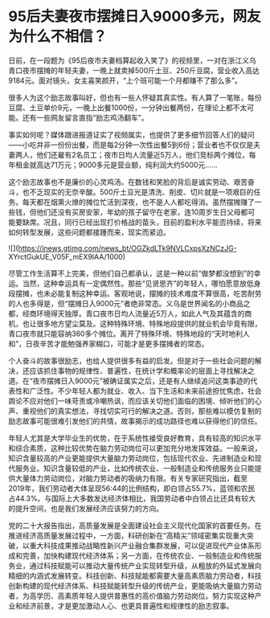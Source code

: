# 95后夫妻夜市摆摊日入9000多元，网友为什么不相信？

日前，在一段题为《95后夜市夫妻档算起收入笑了》的视频里，一对在浙江义乌青口夜市摆摊的年轻夫妻，一晚上就卖掉500斤土豆、250斤豆腐，营业收入高达9184元。面对镜头，女主喜笑颜开，“上个班可能一个月都赚不了那么多”。

很多人为这个励志故事叫好，但也有一些人怀疑其真实性。有人算了一笔账，每份豆腐、土豆单价9元，一晚上出餐1000份，一分钟出餐两份，在理论上都不太可能。还有一些网友留言直指“励志鸡汤翻车”。

事实如何呢？媒体跟进报道证实了视频属实，也提供了更多细节回答人们的疑问——小吃并非一份份出餐，而是每2分钟一次性出餐5到6份；营业者也不仅仅是夫妻两人，他们还雇有2名员工；夜市日均人流量近5万人，他们竞标两个摊位，每年租金就高达71万元；9000多元是营业额，纯利润大约5000元……

这个励志故事也不是廉价的心灵鸡汤。在数钱和笑脸的背后是诚实劳动、艰苦奋斗，也不乏现实的无奈辛酸。500斤土豆光是清洗、削皮、切片就是一项艰巨的任务。每天都在烟熏火燎的摊位忙活到深夜，也不是人人都吃得消。虽然摆摊赚了一些钱，但他们还没有买房安家，年幼的孩子留守在老家，连10周岁生日父母都可能要缺席。况且，同行已经出现打价格战的苗头，目前的盈利水平能否持续，将来如何转型发展，这些问题都接踵而来，现实而紧迫。

![](https://inews.gtimg.com/news_bt/OGZkdLTk9NVLCxpsXzNCzJG-
XYrctGukUE_V05F_mEX9IAA/1000)

尽管工作生活算不上完美，但他们自己都承认，这是一种以前“做梦都没想到”的幸运。当然，这种幸运具有一定偶然性。那些“见贤思齐”的年轻人，哪怕愿意放低身段摆摊，也未必能复制这种幸运。客观地说，摆摊的技术难度不算很高，吃苦耐劳的人也多得是，但“摆摊日入9000元”者绝非常态。义乌是世界闻名的小商品之都，经商环境得天独厚。青口夜市日均人流量近5万人，如此人气及其蕴含的商机，也让很多地方望尘莫及。这种特殊环境、特殊地段提供的就业机会毕竟有限，青口夜市就只能容纳360多个摊位。离开了特殊环境、特殊地段的“天时地利人和”，日夜辛苦才能勉强养家糊口，可能才是更多摆摊者的常态。

个人奋斗的故事很励志，也给人提供很多有益的启发。但是对于一些社会问题的解决，还应该抓住事物的规律性、普遍性，在统计学和概率论的层面上寻找解决之道。在“夜市摆摊日入9000元”被确证属实之后，还是有人继续追问这类事迹的代表性和广泛性。不少年轻人都为就业、收入、当下生活和未来前途担忧焦虑，社会舆论不应对他们一味苛责或冷嘲热讽，而应该关切他们面临的困境、倾听他们的心声、重视他们的真实想法，寻找切实可行的解决之道。否则，那些难以模仿复制的励志故事可能很难引发他们的共情，故事揭示的成功路径也难以获得他们的信任。

年轻人尤其是大学毕业生的优势，在于系统性接受良好教育，具有较高的知识水平和综合素质，这种比较优势在脑力劳动岗位可以更加充分地发挥效益。一般来说，知识含量较高的产业更能提供大量脑力劳动岗位，包括现代农业、先进制造业和现代服务业。知识含量较低的产业，比如传统农业、一般制造业和传统服务业只能提供大量体力劳动岗位，对脑力劳动者的吸纳力有限。有关专家研究指出，截至2019年，我们劳动者大体呈现56∶44的比例结构，即白领占55.7%，蓝领和农民占44.3%。与国际上大多数发达经济体相比，我国劳动者中白领占比还具有较大的提升空间，也是我们发展经济应该努力的方向。

党的二十大报告指出，高质量发展是全面建设社会主义现代化国家的首要任务。在推进经济高质量发展过程中，一方面，科研创新在“高精尖”领域密集实现重大突破，以重大科技成果推动战略性新兴产业融合集群发展，可以促进现代产业体系形成和完善，加快构建现代经济体系；另一方面，在传统农业、一般制造业和传统服务业，通过科技赋能可以推动大量传统产业实现转型升级，从粗放的外延式发展向精细的内涵式发展转变。科技创新、科技赋能都需要大量高素质脑力劳动者，科技创新构建的现代经济体系、科技赋能转型升级的传统产业，更能吸纳大量脑力劳动者，为高学历、高素质年轻人提供普惠性的高价值脑力劳动岗位。努力实现这种产业和经济前景，才是更加激动人心、也更具普遍性和规律性的励志叙事。

